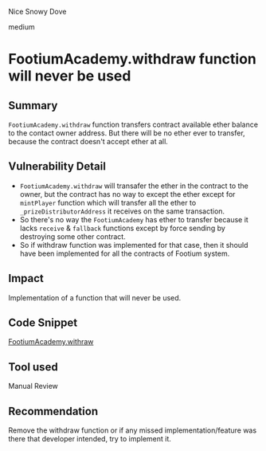 Nice Snowy Dove

medium

# FootiumAcademy.withdraw function will never  be used


## Summary
`FootiumAcademy.withdraw` function transfers contract available ether balance to the contact owner address.
But there will be no ether ever to transfer, because the contract doesn't accept ether at all.

## Vulnerability Detail
- `FootiumAcademy.withdraw` will transafer the ether in the contract to the owner, but the contract has no way to except the ether except for `mintPlayer` function which will transfer all the ether to `_prizeDistributorAddress` it receives on the same transaction.
- So there's no way the `FootiumAcademy` has ether to transfer because it lacks `receive` & `fallback` functions except by force sending by destroying some other contract.
- So if withdraw function was implemented for that case, then it should have been implemented for all the contracts of Footium system.

## Impact
Implementation of a function that will never be used.

## Code Snippet
[FootiumAcademy.withraw](https://github.com/sherlock-audit/2023-12-footium/blob/617cbc3df2fb51d9e8e5c701355efec4d4193d55/footium-eth-shareable/contracts/FootiumAcademy.sol#L144-L152)
## Tool used

Manual Review

## Recommendation
Remove the withdraw function or if any missed implementation/feature was there that developer intended, try to implement it.
